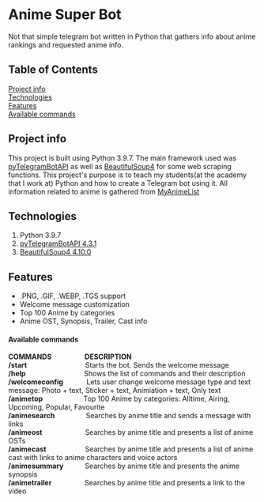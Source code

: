 # Anime Super Bot
Not that simple telegram bot written in Python that gathers info about anime rankings and requested anime info.

## Table of Contents
[Project info](#project-info)\
[Technologies](#technologies)\
[Features](#features)\
[Available commands](#available-commands)

## Project info
This project is built using Python 3.9.7. The main framework used was [pyTelegramBotAPI](https://github.com/eternnoir/pyTelegramBotAPI) as well as [BeautifulSoup4](https://www.crummy.com/software/BeautifulSoup/bs4/doc/) for some web scraping functions. This project's purpose is to teach my students(at the academy that I work at) Python and how to create a Telegram bot using it. All information related to anime is gathered from [MyAnimeList](https://myanimelist.net/)

## Technologies
1. Python 3.9.7
2. [pyTelegramBotAPI 4.3.1](https://github.com/eternnoir/pyTelegramBotAPI)
3. [BeautifulSoup4 4.10.0](https://www.crummy.com/software/BeautifulSoup/bs4/doc/)

## Features
- .PNG, .GIF, .WEBP, .TGS support
- Welcome message customization
- Top 100 Anime by categories
- Anime OST, Synopsis, Trailer, Cast info

#### Available commands
**COMMANDS**                 **DESCRIPTION**\
**/start**                              Starts the bot. Sends the welcome message\
**/help**                              Shows the list of commands and their description\
**/welcomeconfig**            Lets user change welcome message type and text message: Photo + text, Sticker + text, Animiation + text, Only text\
**/animetop**                     Top 100 Anime by categories: Alltime, Airing, Upcoming, Popular, Favourite\
**/animesearch**                Searches by anime title and sends a message with links\
**/animeost**                      Searches by anime title and presents a list of anime OSTs\
**/animecast**                    Searches by anime title and presents a list of anime cast with links to anime characters and voice actors\
**/animesummary**           Searches by anime title and presents the anime synopsis\
**/animetrailer**                 Searches by anime title and presents a link to the video
